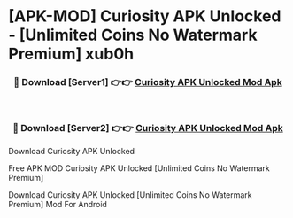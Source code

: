 # [APK-MOD] Curiosity APK Unlocked - [Unlimited Coins No Watermark Premium] xub0h



<div align="center">
<h3>🔴 Download [Server1] 👉👉 <a href="https://momento.my/?title=Curiosity_APK_Unlocked">Curiosity APK Unlocked Mod Apk</a></h3><br>

<h3>🔴 Download [Server2] 👉👉 <a href="https://momento.my/?title=Curiosity_APK_Unlocked">Curiosity APK Unlocked Mod Apk</a></h3>
</div>



Download Curiosity APK Unlocked 

Free APK MOD Curiosity APK Unlocked [Unlimited Coins No Watermark Premium]

Download Curiosity APK Unlocked [Unlimited Coins No Watermark Premium] Mod For Android
